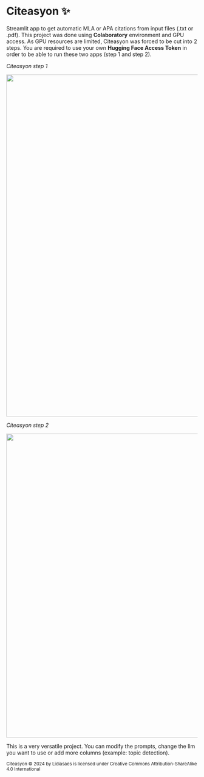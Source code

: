 # Citeasyon ✨
Streamlit app to get automatic MLA or APA citations from input files (.txt or .pdf).
This project was done using **Colaboratory** environment and GPU access. As GPU resources are limited, Citeasyon was forced to be cut into 2 steps.
You are required to use your own **Hugging Face Access Token** in order to be able to run these two apps (step 1 and step 2).

*Citeasyon step 1*

<img src="https://github.com/user-attachments/assets/6aeab0f6-9b89-4a36-9bf4-a2c60f59b212" width= "700" height="900"/> 




*Citeasyon step 2*

<img src="https://github.com/user-attachments/assets/15a98144-44fd-4fcb-a8f8-9f87820cf0aa" width= "700" height="800"/> 


This is a very versatile project. You can modify the prompts, change the llm you want to use or add more columns (example: topic detection).




<small>Citeasyon © 2024 by Lidiasaes is licensed under Creative Commons Attribution-ShareAlike 4.0 International</small> 
